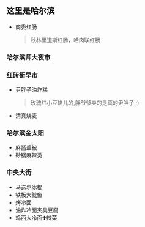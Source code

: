 ## 这里是哈尔滨

- 商委红肠
  > 秋林里道斯红肠，哈肉联红肠

### 哈尔滨师大夜市

### 红砖街早市

- 尹胖子油炸糕
  > 玫瑰红小豆馅儿的,胖爷爷卖的是真的尹胖子 ;)
- 清真烧麦
  
### 哈尔滨金太阳

- 麻酱盖被
- 砂锅麻辣烫

### 中央大街

- 马迭尔冰棍
- 铁板大鱿鱼
- 烤冷面
- 油炸冷面夹臭豆腐
- 鸡西大冷面➕辣菜
